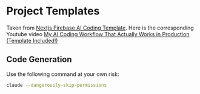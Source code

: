 # Project Templates

Taken from [Nextjs Firebase AI Coding Template](https://github.com/agency-ai-solutions/nextjs-firebase-ai-coding-template).
Here is the corresponding Youtube video [My AI Coding Workflow That Actually Works in Production (Template Included!)](https://www.youtube.com/watch?v=3myosgzKvZ0&t=1274s)

## Code Generation

Use the following command at your own risk:

```sh
claude --dangerously-skip-permissions
```
